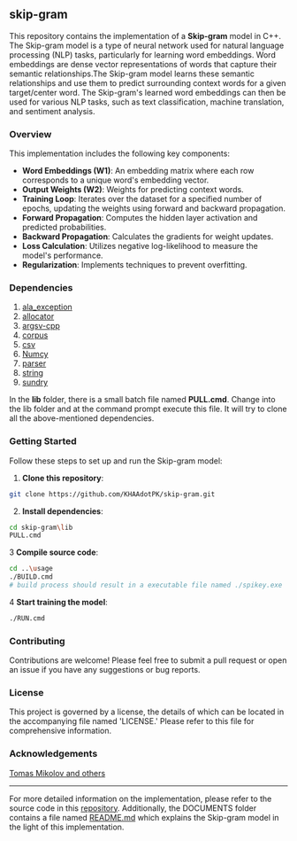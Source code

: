 ## skip-gram 
This repository contains the implementation of a **Skip-gram** model in C++. The Skip-gram model is a type of neural network used for natural language processing (NLP) tasks, particularly for learning word embeddings. Word embeddings are dense vector representations of words that capture their semantic relationships.The Skip-gram model learns these semantic relationships and use them to predict surrounding context words for a given target/center word. 
The Skip-gram's learned word embeddings can then be used for various NLP tasks, such as text classification, machine translation, and sentiment analysis.
### Overview
This implementation includes the following key components:
- **Word Embeddings (W1)**: An embedding matrix where each row corresponds to a unique word's embedding vector.
- **Output Weights (W2)**: Weights for predicting context words.
- **Training Loop**: Iterates over the dataset for a specified number of epochs, updating the weights using forward and backward propagation.
- **Forward Propagation**: Computes the hidden layer activation and predicted probabilities.
- **Backward Propagation**: Calculates the gradients for weight updates.
- **Loss Calculation**: Utilizes negative log-likelihood to measure the model's performance.
- **Regularization**: Implements techniques to prevent overfitting.
### Dependencies
1. [ala_exception](https://github.com/KHAAdotPK/ala_exception)
2. [allocator](https://github.com/KHAAdotPK/allocator)
3. [argsv-cpp](https://github.com/KHAAdotPK/argsv-cpp)
4. [corpus](https://github.com/KHAAdotPK/corpus)
5. [csv](https://github.com/KHAAdotPK/csv)
6. [Numcy](https://github.com/KHAAdotPK/Numcy)
7. [parser](https://github.com/KHAAdotPK/parser)
8. [string](https://github.com/KHAAdotPK/string)
9. [sundry](https://github.com/KHAAdotPK/sundry)

In the **lib** folder, there is a small batch file named **PULL.cmd**. Change into the lib folder and at the command prompt execute this file. It will try to clone all the above-mentioned dependencies.
### Getting Started
Follow these steps to set up and run the Skip-gram model:
1. **Clone this repository**:
```BASH
git clone https://github.com/KHAAdotPK/skip-gram.git
```
2. **Install dependencies**:
```BASH
cd skip-gram\lib
PULL.cmd
```
3 **Compile source code**:
```BASH
cd ..\usage
./BUILD.cmd
# build process should result in a executable file named ./spikey.exe
```
4 **Start training the model**:
```BASH
./RUN.cmd
```
### Contributing
Contributions are welcome! Please feel free to submit a pull request or open an issue if you have any suggestions or bug reports.
### License
This project is governed by a license, the details of which can be located in the accompanying file named 'LICENSE.' Please refer to this file for comprehensive information.
### Acknowledgements
[Tomas Mikolov and others](https://arxiv.org/abs/1301.3781)

---
For more detailed information on the implementation, please refer to the source code in this [repository](https://github.com/KHAAdotPK/skip-gram/tree/main/lib/WordEmbedding-Algorithms/Word2Vec/Skip-gram). Additionally, the DOCUMENTS folder contains a file named [README.md](https://github.com/KHAAdotPK/skip-gram/blob/main/DOCUMENTS/README.md) which explains the Skip-gram model in the light of this implementation.